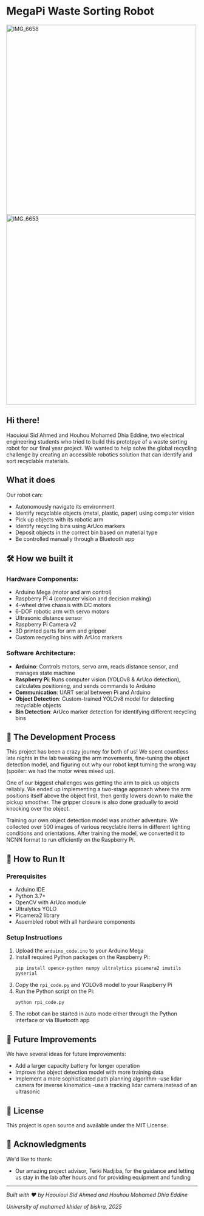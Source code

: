 # MegaPi Waste Sorting Robot

<p float="left">
  <img src="https://github.com/user-attachments/assets/8f4d9fbb-3eb6-45d4-bdd1-94fe202af9d4" alt="IMG_6658" width="500"/>
  <img src="https://github.com/user-attachments/assets/f4ebb26c-ff86-4d0d-ae32-58aac35783ee" alt="IMG_6653" width="500"/>
</p>



## Hi there!

Haouioui Sid Ahmed and Houhou Mohamed Dhia Eddine, two electrical engineering students who tried to build this prototpye of a waste sorting robot for our final year project. We wanted to help solve the global recycling challenge by creating an accessible robotics solution that can identify and sort recyclable materials.

## What it does

Our robot can:
- Autonomously navigate its environment
- Identify recyclable objects (metal, plastic, paper) using computer vision
- Pick up objects with its robotic arm
- Identify recycling bins using ArUco markers
- Deposit objects in the correct bin based on material type
- Be controlled manually through a Bluetooth app

## 🛠️ How we built it

### Hardware Components:
- Arduino Mega (motor and arm control)
- Raspberry Pi 4 (computer vision and decision making)
- 4-wheel drive chassis with DC motors
- 6-DOF robotic arm with servo motors
- Ultrasonic distance sensor
- Raspberry Pi Camera v2
- 3D printed parts for arm and gripper
- Custom recycling bins with ArUco markers

### Software Architecture:
- **Arduino**: Controls motors, servo arm, reads distance sensor, and manages state machine
- **Raspberry Pi**: Runs computer vision (YOLOv8 & ArUco detection), calculates positioning, and sends commands to Arduino
- **Communication**: UART serial between Pi and Arduino
- **Object Detection**: Custom-trained YOLOv8 model for detecting recyclable objects
- **Bin Detection**: ArUco marker detection for identifying different recycling bins

## 🔬 The Development Process

This project has been a crazy journey for both of us! We spent countless late nights in the lab tweaking the arm movements, fine-tuning the object detection model, and figuring out why our robot kept turning the wrong way (spoiler: we had the motor wires mixed up).

One of our biggest challenges was getting the arm to pick up objects reliably. We ended up implementing a two-stage approach where the arm positions itself above the object first, then gently lowers down to make the pickup smoother. The gripper closure is also done gradually to avoid knocking over the object.

Training our own object detection model was another adventure. We collected over 500 images of various recyclable items in different lighting conditions and orientations. After training the model, we converted it to NCNN format to run efficiently on the Raspberry Pi.

## 🚀 How to Run It

### Prerequisites
- Arduino IDE
- Python 3.7+
- OpenCV with ArUco module
- Ultralytics YOLO
- Picamera2 library
- Assembled robot with all hardware components

### Setup Instructions
1. Upload the `arduino_code.ino` to your Arduino Mega
2. Install required Python packages on the Raspberry Pi:
   ```
   pip install opencv-python numpy ultralytics picamera2 imutils pyserial
   ```
3. Copy the `rpi_code.py` and YOLOv8 model to your Raspberry Pi
4. Run the Python script on the Pi:
   ```
   python rpi_code.py
   ```
5. The robot can be started in auto mode either through the Python interface or via Bluetooth app

## 🌟 Future Improvements

We have several ideas for future improvements:
- Add a larger capacity battery for longer operation
- Improve the object detection model with more training data
- Implement a more sophisticated path planning algorithm
-use lidar camera for inverse kinematics
-use a tracking lidar camera instead of an ultrasonic

## 📝 License

This project is open source and available under the MIT License.

## 🙏 Acknowledgments

We'd like to thank:
- Our amazing project advisor, Terki Nadjiba, for the guidance and letting us stay in the lab after hours and for providing equipment and funding

---

*Built with ❤️ by Haouioui Sid Ahmed and Houhou Mohamed Dhia Eddine*

*University of mohamed khider of biskra, 2025* 
